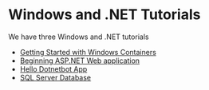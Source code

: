 # Windows and .NET Tutorials

We have three Windows and .NET tutorials

* [Getting Started with Windows Containers](windows-containers/)
* [Beginning ASP.NET Web application](aspnet-web/README.md)
* [Hello Dotnetbot App](hello-dotnetbot/README.md)
* [SQL Server Database](sql-server/README.md)
